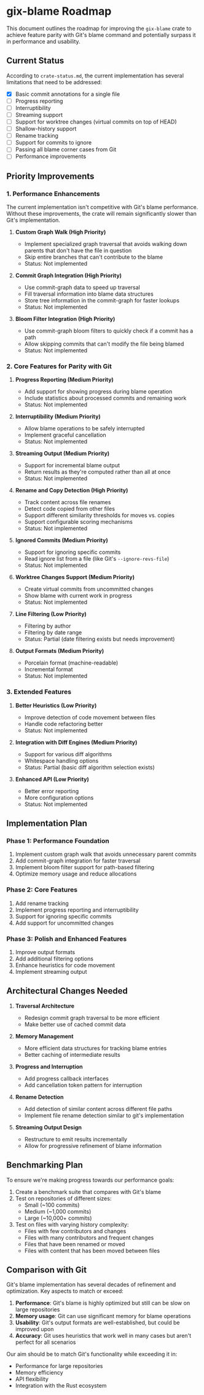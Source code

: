 # gix-blame Roadmap

This document outlines the roadmap for improving the `gix-blame` crate to achieve feature parity with Git's blame command and potentially surpass it in performance and usability.

## Current Status

According to `crate-status.md`, the current implementation has several limitations that need to be addressed:

- [x] Basic commit annotations for a single file
- [ ] Progress reporting
- [ ] Interruptibility
- [ ] Streaming support
- [ ] Support for worktree changes (virtual commits on top of HEAD)
- [ ] Shallow-history support
- [ ] Rename tracking
- [ ] Support for commits to ignore
- [ ] Passing all blame corner cases from Git
- [ ] Performance improvements

## Priority Improvements

### 1. Performance Enhancements

The current implementation isn't competitive with Git's blame performance. Without these improvements, the crate will remain significantly slower than Git's implementation.

1. **Custom Graph Walk (High Priority)**
   - Implement specialized graph traversal that avoids walking down parents that don't have the file in question
   - Skip entire branches that can't contribute to the blame
   - Status: Not implemented

2. **Commit Graph Integration (High Priority)**
   - Use commit-graph data to speed up traversal
   - Fill traversal information into blame data structures
   - Store tree information in the commit-graph for faster lookups
   - Status: Not implemented

3. **Bloom Filter Integration (High Priority)**
   - Use commit-graph bloom filters to quickly check if a commit has a path
   - Allow skipping commits that can't modify the file being blamed
   - Status: Not implemented

### 2. Core Features for Parity with Git

1. **Progress Reporting (Medium Priority)**
   - Add support for showing progress during blame operation
   - Include statistics about processed commits and remaining work
   - Status: Not implemented

2. **Interruptibility (Medium Priority)**
   - Allow blame operations to be safely interrupted
   - Implement graceful cancellation
   - Status: Not implemented

3. **Streaming Output (Medium Priority)**
   - Support for incremental blame output
   - Return results as they're computed rather than all at once
   - Status: Not implemented

4. **Rename and Copy Detection (High Priority)**
   - Track content across file renames
   - Detect code copied from other files
   - Support different similarity thresholds for moves vs. copies
   - Support configurable scoring mechanisms
   - Status: Not implemented

5. **Ignored Commits (Medium Priority)**
   - Support for ignoring specific commits
   - Read ignore list from a file (like Git's `--ignore-revs-file`)
   - Status: Not implemented

6. **Worktree Changes Support (Medium Priority)**
   - Create virtual commits from uncommitted changes
   - Show blame with current work in progress
   - Status: Not implemented

7. **Line Filtering (Low Priority)**
   - Filtering by author
   - Filtering by date range
   - Status: Partial (date filtering exists but needs improvement)

8. **Output Formats (Medium Priority)**
   - Porcelain format (machine-readable)
   - Incremental format
   - Status: Not implemented

### 3. Extended Features

1. **Better Heuristics (Low Priority)**
   - Improve detection of code movement between files
   - Handle code refactoring better
   - Status: Not implemented

2. **Integration with Diff Engines (Medium Priority)**
   - Support for various diff algorithms
   - Whitespace handling options
   - Status: Partial (basic diff algorithm selection exists)

3. **Enhanced API (Low Priority)**
   - Better error reporting
   - More configuration options
   - Status: Not implemented

## Implementation Plan

### Phase 1: Performance Foundation

1. Implement custom graph walk that avoids unnecessary parent commits
2. Add commit-graph integration for faster traversal
3. Implement bloom filter support for path-based filtering
4. Optimize memory usage and reduce allocations

### Phase 2: Core Features

1. Add rename tracking
2. Implement progress reporting and interruptibility
3. Support for ignoring specific commits
4. Add support for uncommitted changes

### Phase 3: Polish and Enhanced Features

1. Improve output formats
2. Add additional filtering options
3. Enhance heuristics for code movement
4. Implement streaming output

## Architectural Changes Needed

1. **Traversal Architecture**
   - Redesign commit graph traversal to be more efficient
   - Make better use of cached commit data

2. **Memory Management**
   - More efficient data structures for tracking blame entries
   - Better caching of intermediate results

3. **Progress and Interruption**
   - Add progress callback interfaces
   - Add cancellation token pattern for interruption

4. **Rename Detection**
   - Add detection of similar content across different file paths
   - Implement file rename detection similar to git's implementation

5. **Streaming Output Design**
   - Restructure to emit results incrementally
   - Allow for progressive refinement of blame information

## Benchmarking Plan

To ensure we're making progress towards our performance goals:

1. Create a benchmark suite that compares with Git's blame
2. Test on repositories of different sizes:
   - Small (~100 commits)
   - Medium (~1,000 commits)
   - Large (~10,000+ commits)
3. Test on files with varying history complexity:
   - Files with few contributors and changes
   - Files with many contributors and frequent changes
   - Files that have been renamed or moved
   - Files with content that has been moved between files

## Comparison with Git

Git's blame implementation has several decades of refinement and optimization. Key aspects to match or exceed:

1. **Performance**: Git's blame is highly optimized but still can be slow on large repositories
2. **Memory usage**: Git can use significant memory for blame operations
3. **Usability**: Git's output formats are well-established, but could be improved upon
4. **Accuracy**: Git uses heuristics that work well in many cases but aren't perfect for all scenarios

Our aim should be to match Git's functionality while exceeding it in:
- Performance for large repositories
- Memory efficiency
- API flexibility
- Integration with the Rust ecosystem